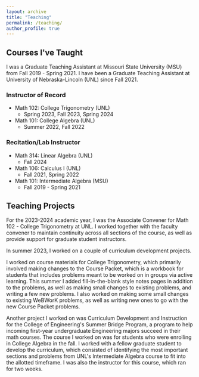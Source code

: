 ```yaml
---
layout: archive
title: "Teaching"
permalink: /teaching/
author_profile: true
---
```


## Courses I've Taught

I was a Graduate Teaching Assistant at Missouri State University (MSU) from Fall 2019 - Spring 2021. I have been a Graduate Teaching Assistant at University of Nebraska-Lincoln (UNL) since Fall 2021.

### Instructor of Record
* Math 102: College Trigonometry (UNL)
  * Spring 2023, Fall 2023, Spring 2024
* Math 101: College Algebra (UNL)
  * Summer 2022, Fall 2022

### Recitation/Lab Instructor
* Math 314: Linear Algebra (UNL)
  * Fall 2024
* Math 106: Calculus I (UNL)
  * Fall 2021, Spring 2022
* Math 101: Intermediate Algebra (MSU)
  * Fall 2019 - Spring 2021
 
## Teaching Projects
For the 2023-2024 academic year, I was the Associate Convener for Math 102 - College Trigonometry at UNL. I worked together with the faculty convener to maintain continuity across all sections of the course, as well as provide support for graduate student instructors.

In summer 2023, I worked on a couple of curriculum development projects.

I worked on course materials for College Trigonometry, which primarily involved making changes to the Course Packet, which is a workbook for students that includes problems meant to be worked on in groups via active learning. This summer I added fill-in-the-blank style notes pages in addition to the problems, as well as making small changes to existing problems, and writing a few new problems. I also worked on making some small changes to existing WeBWorK problems, as well as writing new ones to go with the new Course Packet problems.

Another project I worked on was Curriculum Development and Instruction for the College of Engineering's Summer Bridge Program, a program to help incoming first-year undergraduate Engineering majors succeed in their math courses. The course I worked on was for students who were enrolling in College Algebra in the fall. I worked with a fellow graduate student to develop the curriculum, which consisted of identifying the most important sections and problems from UNL's Intermediate Algebra course to fit into the allotted timeframe. I was also the instructor for this course, which ran for two weeks.
